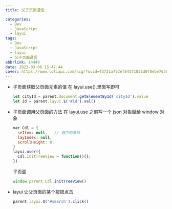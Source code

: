 ```yaml
---
title: 父子页面通信

categories:
  - Dev
  - JavaScript
  - layui
tags:
  - Dev
  - JavaScript
  - layui
  - 父子页面通信
abbrlink: 14449
date: 2023-03-06 15:47:44
cover: https://www.loliapi.com/acg/?uuid=43731a752ef84141831d0f8ebe7d3b05
---
```


- 子页面获取父页面元素的值
  在 layui.use().里面写即可
  ```js
  let cityId = parent.document.getElementById('cityId').value
  let id = parent.layui.$('#id').val()
  ```
- 子页面调用父页面的方法
  在 layui.use 之前写一个 json 对象赋给 window 对象
  ```js
  var Cdl = {
    seItem: null,   // 选中的条目
    layIndex: null,
    scrollHeight: 0,
  }
  layui.user({
  	Cdl.initTreeView = function(){};
  })
  ```
  子页面
  ```js
  window.parent.Cdl.initTreeView()
  ```
- layui 让父页面的某个按钮点击
  ```js
  parent.layui.$('#search').click()
  ```